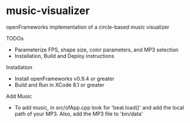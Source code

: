 # music-visualizer
openFrameworks implementation of a circle-based music visualizer

TODOs
- Parameterize FPS, shape size, color parameters, and MP3 selection
- Installation, Build and Deploy instructions

Installation
- Install openFrameworks v0.9.4 or greater
- Build and Run in XCode 8.1 or greater

Add Music
- To add music, in src/ofApp.cpp look for 'beat.load()' and add the local path of your MP3. Also, add the MP3 file to 'bin/data'
